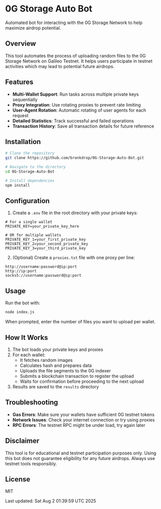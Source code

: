 # 0G Storage Auto Bot

Automated bot for interacting with the 0G Storage Network to help maximize airdrop potential.

## Overview

This tool automates the process of uploading random files to the 0G Storage Network on Galileo Testnet. It helps users participate in testnet activities which may lead to potential future airdrops.

## Features

- **Multi-Wallet Support**: Run tasks across multiple private keys sequentially
- **Proxy Integration**: Use rotating proxies to prevent rate limiting
- **User-Agent Rotation**: Automatic rotating of user agents for each request
- **Detailed Statistics**: Track successful and failed operations
- **Transaction History**: Save all transaction details for future reference

## Installation

```bash
# Clone the repository
git clone https://github.com/bronkdrop/0G-Storage-Auto-Bot.git

# Navigate to the directory
cd 0G-Storage-Auto-Bot

# Install dependencies
npm install
```

## Configuration

1. Create a `.env` file in the root directory with your private keys:

```
# For a single wallet
PRIVATE_KEY=your_private_key_here

# OR for multiple wallets
PRIVATE_KEY_1=your_first_private_key
PRIVATE_KEY_2=your_second_private_key
PRIVATE_KEY_3=your_third_private_key
```

2. (Optional) Create a `proxies.txt` file with one proxy per line:

```
http://username:password@ip:port
http://ip:port
socks5://username:password@ip:port
```

## Usage

Run the bot with:

```bash
node index.js
```

When prompted, enter the number of files you want to upload per wallet.

## How It Works

1. The bot loads your private keys and proxies
2. For each wallet:
   - It fetches random images
   - Calculates hash and prepares data
   - Uploads the file segments to the 0G indexer
   - Submits a blockchain transaction to register the upload
   - Waits for confirmation before proceeding to the next upload
3. Results are saved to the `results` directory

## Troubleshooting

- **Gas Errors**: Make sure your wallets have sufficient 0G testnet tokens
- **Network Issues**: Check your internet connection or try using proxies
- **RPC Errors**: The testnet RPC might be under load, try again later

## Disclaimer

This tool is for educational and testnet participation purposes only. Using this bot does not guarantee eligibility for any future airdrops. Always use testnet tools responsibly.

## License

MIT

Last updated: Sat Aug  2 01:39:59 UTC 2025


